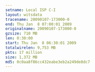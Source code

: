 ```yaml
---
setname: Local ISP C-I
layout: witsdata
tracename: 20090107-173000-0
end: Thu Jan  8 07:00:01 2009
originalname: 20090107-173000-0
gzsize: 710 MB
len: 0:30:00
start: Thu Jan  8 06:30:01 2009
totalwirelen: 9,753 MB
pkts: 17 million
size: 1,372 MB
md5: 0c0aa8f86cc432eabe3eb2a249de8dc7
---
```

